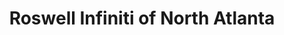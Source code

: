 ---
title: "Roswell Infiniti of North Atlanta"
url: /roswell/roswell-infiniti-of-north-atlanta/
shop: Autohaus
---